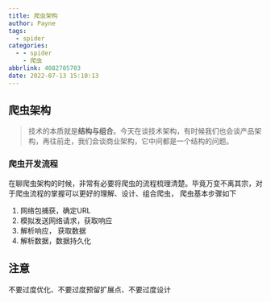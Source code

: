 ```yaml
---
title: 爬虫架构
author: Payne
tags:
  - spider
categories:
  - - spider
    - 爬虫
abbrlink: 4082705703
date: 2022-07-13 15:10:13
---
```




## 爬虫架构

> 技术的本质就是**结构与组合**。今天在谈技术架构，有时候我们也会谈产品架构，再往前走，我们会谈商业架构，它中间都是一个结构的问题。

### 爬虫开发流程

在聊爬虫架构的时候，非常有必要将爬虫的流程梳理清楚。毕竟万变不离其宗，对于爬虫流程的掌握可以更好的理解、设计、组合爬虫， 爬虫基本步骤如下

1. 网络包捕获，确定URL
2. 模拟发送网络请求，获取响应
3. 解析响应， 获取数据
4. 解析数据，数据持久化









## 注意

不要过度优化、不要过度预留扩展点、不要过度设计
